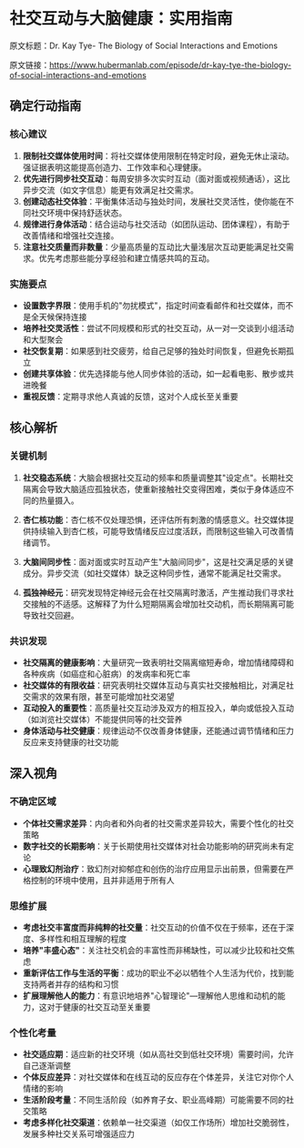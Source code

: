 # 社交互动与大脑健康：实用指南

原文标题：Dr. Kay Tye- The Biology of Social Interactions and Emotions

原文链接：https://www.hubermanlab.com/episode/dr-kay-tye-the-biology-of-social-interactions-and-emotions

<YouTube videoId="V0Sdgn0_kFM" />

## 确定行动指南

### 核心建议
1. **限制社交媒体使用时间**：将社交媒体使用限制在特定时段，避免无休止滚动。强证据表明这能提高创造力、工作效率和心理健康。
2. **优先进行同步社交互动**：每周安排多次实时互动（面对面或视频通话），这比异步交流（如文字信息）能更有效满足社交需求。
3. **创建动态社交体验**：平衡集体活动与独处时间，发展社交灵活性，使你能在不同社交环境中保持舒适状态。
4. **规律进行身体活动**：结合运动与社交活动（如团队运动、团体课程），有助于改善情绪和增强社交连接。
5. **注意社交质量而非数量**：少量高质量的互动比大量浅层次互动更能满足社交需求。优先考虑那些能分享经验和建立情感共鸣的互动。

### 实施要点
- **设置数字界限**：使用手机的"勿扰模式"，指定时间查看邮件和社交媒体，而不是全天候保持连接
- **培养社交灵活性**：尝试不同规模和形式的社交互动，从一对一交谈到小组活动和大型聚会
- **社交恢复期**：如果感到社交疲劳，给自己足够的独处时间恢复，但避免长期孤立
- **创建共享体验**：优先选择能与他人同步体验的活动，如一起看电影、散步或共进晚餐
- **重视反馈**：定期寻求他人真诚的反馈，这对个人成长至关重要

## 核心解析

### 关键机制
1. **社交稳态系统**：大脑会根据社交互动的频率和质量调整其"设定点"。长期社交隔离会导致大脑适应孤独状态，使重新接触社交变得困难，类似于身体适应不同的热量摄入。

2. **杏仁核功能**：杏仁核不仅处理恐惧，还评估所有刺激的情感意义。社交媒体提供持续输入到杏仁核，可能导致情绪反应过度活跃，而限制这些输入可改善情绪调节。

3. **大脑间同步性**：面对面或实时互动产生"大脑间同步"，这是社交满足感的关键成分。异步交流（如社交媒体）缺乏这种同步性，通常不能满足社交需求。

4. **孤独神经元**：研究发现特定神经元会在社交隔离时激活，产生推动我们寻求社交接触的不适感。这解释了为什么短期隔离会增加社交动机，而长期隔离可能导致社交回避。

### 共识发现
- **社交隔离的健康影响**：大量研究一致表明社交隔离缩短寿命，增加情绪障碍和各种疾病（如癌症和心脏病）的发病率和死亡率
- **社交媒体的有限收益**：研究表明社交媒体互动与真实社交接触相比，对满足社交需求的效果有限，甚至可能增加社交渴望
- **互动投入的重要性**：高质量社交互动涉及双方的相互投入，单向或低投入互动（如浏览社交媒体）不能提供同等的社交营养
- **身体活动与社交健康**：规律运动不仅改善身体健康，还能通过调节情绪和压力反应来支持健康的社交功能

## 深入视角

### 不确定区域
- **个体社交需求差异**：内向者和外向者的社交需求差异较大，需要个性化的社交策略
- **数字社交的长期影响**：关于长期使用社交媒体对社会功能影响的研究尚未有定论
- **心理致幻剂治疗**：致幻剂对抑郁症和创伤的治疗应用显示出前景，但需要在严格控制的环境中使用，且并非适用于所有人

### 思维扩展
- **考虑社交丰富度而非纯粹的社交量**：社交互动的价值不仅在于频率，还在于深度、多样性和相互理解的程度
- **培养"丰盛心态"**：关注社交机会的丰富性而非稀缺性，可以减少比较和社交焦虑
- **重新评估工作与生活的平衡**：成功的职业不必以牺牲个人生活为代价，找到能支持两者并存的结构和习惯
- **扩展理解他人的能力**：有意识地培养"心智理论"—理解他人思维和动机的能力，这对于健康的社交互动至关重要

### 个性化考量
- **社交适应期**：适应新的社交环境（如从高社交到低社交环境）需要时间，允许自己逐渐调整
- **个体反应差异**：对社交媒体和在线互动的反应存在个体差异，关注它对你个人情绪的影响
- **生活阶段考量**：不同生活阶段（如养育子女、职业高峰期）可能需要不同的社交策略
- **考虑多样化社交渠道**：依赖单一社交渠道（如仅工作场所）增加社交脆弱性，发展多种社交关系可增强适应力
